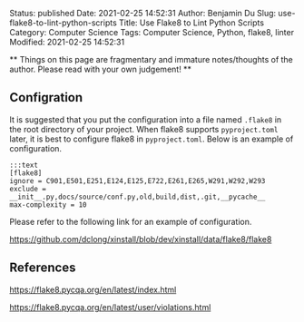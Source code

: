 Status: published
Date: 2021-02-25 14:52:31
Author: Benjamin Du
Slug: use-flake8-to-lint-python-scripts
Title: Use Flake8 to Lint Python Scripts
Category: Computer Science
Tags: Computer Science, Python, flake8, linter
Modified: 2021-02-25 14:52:31

**
Things on this page are fragmentary and immature notes/thoughts of the author.
Please read with your own judgement!
**



## Configration

It is suggested that you put the configuration into a file named `.flake8` 
in the root directory of your project.
When flake8 supports `pyproject.toml` later,
it is best to configure flake8 in `pyproject.toml`.
Below is an example of configuration.

    :::text
    [flake8]
    ignore = C901,E501,E251,E124,E125,E722,E261,E265,W291,W292,W293
    exclude = __init__.py,docs/source/conf.py,old,build,dist,.git,__pycache__
    max-complexity = 10

Please refer to the following link for an example of configuration.

https://github.com/dclong/xinstall/blob/dev/xinstall/data/flake8/flake8

## References 

https://flake8.pycqa.org/en/latest/index.html

https://flake8.pycqa.org/en/latest/user/violations.html

